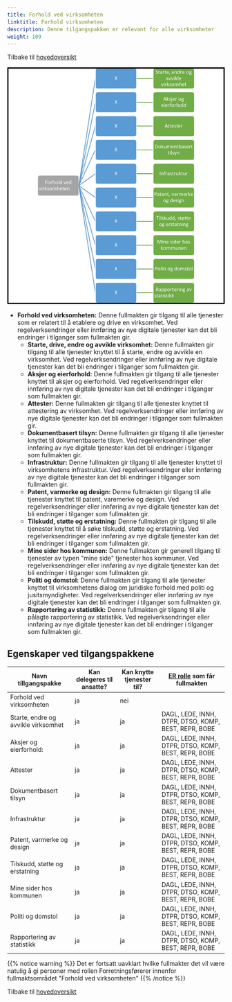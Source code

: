 ```yaml
---
title: Forhold ved virksomheten
linktitle: Forhold virksomheten
description: Denne tilgangspakken er relevant for alle virksomheter
weight: 109
---
```

Tilbake til [hovedoversikt](/authorization/modules/accessgroups/type-accessgroups/versjon-2/#oversikt-over-tilgangspakker)

![Forhold ved virksomheten](gfv.jpg "Forhold ved virksomheten")
- **Forhold ved virksomheten:** Denne fullmakten gir tilgang til alle tjenester som er relatert til å etablere og drive en virksomhet. Ved regelverksendringer eller innføring av nye digitale tjenester kan det bli endringer i tilganger som fullmakten gir.
	- **Starte, drive, endre og avvikle virksomhet:**	Denne fullmakten gir tilgang til alle tjenester knyttet til å starte, endre og avvikle en virksomhet. Ved regelverksendringer eller innføring av nye digitale tjenester kan det bli endringer i tilganger som fullmakten gir.
	- **Aksjer og eierforhold:** Denne fullmakten gir tilgang til alle tjenester knyttet til aksjer og eierforhold. Ved regelverksendringer eller innføring av nye digitale tjenester kan det bli endringer i tilganger som fullmakten gir.
	- **Attester:** Denne fullmakten gir tilgang til alle tjenester knyttet til attestering av virksomhet. Ved regelverksendringer eller innføring av nye digitale tjenester kan det bli endringer i tilganger som fullmakten gir.
	- **Dokumentbasert tilsyn:** Denne fullmakten gir tilgang til alle tjenester knyttet til dokumentbaserte tilsyn. Ved regelverksendringer eller innføring av nye digitale tjenester kan det bli endringer i tilganger som fullmakten gir.
	- **Infrastruktur:** Denne fullmakten gir tilgang til alle tjenester knyttet til virksomhetens infrastruktur. Ved regelverksendringer eller innføring av nye digitale tjenester kan det bli endringer i tilganger som fullmakten gir.
	- **Patent, varmerke og design:** Denne fullmakten gir tilgang til alle tjenester knyttet til patent, varemerke og design. Ved regelverksendringer eller innføring av nye digitale tjenester kan det bli endringer i tilganger som fullmakten gir.
	- **Tilskudd, støtte og erstatning:** Denne fullmakten gir tilgang til alle tjenester knyttet til å søke tilskudd, støtte og erstatning. Ved regelverksendringer eller innføring av nye digitale tjenester kan det bli endringer i tilganger som fullmakten gir.
	- **Mine sider hos kommunen:** Denne fullmakten gir generell tilgang til tjenester av typen "mine side" tjenester hos kommuner. Ved regelverksendringer eller innføring av nye digitale tjenester kan det bli endringer i tilganger som fullmakten gir.
	- **Politi og domstol:** Denne fullmakten gir tilgang til alle tjenester knyttet til virksomhetens dialog om juridiske forhold med politi og jusitsmyndigheter. Ved regelverksendringer eller innføring av nye digitale tjenester kan det bli endringer i tilganger som fullmakten gir.
	- **Rapportering av statistikk:** Denne fullmakten gir tilgang til alle pålagte rapportering av statistikk. Ved regelverksendringer eller innføring av nye digitale tjenester kan det bli endringer i tilganger som fullmakten gir.


## Egenskaper ved tilgangspakkene
|Navn tillgangspakke|Kan delegeres til ansatte?|Kan knytte tjenester til?|[ER rolle](/authorization/modules/accessgroups/register_er/#rolletyper-fra-enhetsregisteret) som får fullmakten|
|---|---|---|---|
|Forhold ved virksomheten| ja|nei||
|Starte, endre og avvikle virksomhet|ja|ja|DAGL, LEDE, INNH, DTPR, DTSO, KOMP, BEST, REPR, BOBE|
|Aksjer og eierforhold:|ja|ja|DAGL, LEDE, INNH, DTPR, DTSO, KOMP, BEST, REPR, BOBE|
|Attester|ja|ja|DAGL, LEDE, INNH, DTPR, DTSO, KOMP, BEST, REPR, BOBE|
|Dokumentbasert tilsyn|ja|ja|DAGL, LEDE, INNH, DTPR, DTSO, KOMP, BEST, REPR, BOBE|
|Infrastruktur|ja|ja|DAGL, LEDE, INNH, DTPR, DTSO, KOMP, BEST, REPR, BOBE|
|Patent, varmerke og design|ja|ja|DAGL, LEDE, INNH, DTPR, DTSO, KOMP, BEST, REPR, BOBE|
|Tilskudd, støtte og erstatning|ja|ja|DAGL, LEDE, INNH, DTPR, DTSO, KOMP, BEST, REPR, BOBE|
|Mine sider hos kommunen|ja|ja|DAGL, LEDE, INNH, DTPR, DTSO, KOMP, BEST, REPR, BOBE|
|Politi og domstol|ja|ja|DAGL, LEDE, INNH, DTPR, DTSO, KOMP, BEST, REPR, BOBE|
|Rapportering av statistikk|ja|ja|DAGL, LEDE, INNH, DTPR, DTSO, KOMP, BEST, REPR, BOBE|

{{% notice warning %}} Det er fortsatt uavklart hvilke fullmakter det vil være natulig å gi personer med rollen Forretningsførerer innenfor fullmaktsområdet "Forhold ved virksomheten" {{% /notice %}}


Tilbake til [hovedoversikt](/authorization/modules/accessgroups/type-accessgroups/versjon-2/#oversikt-over-tilgangspakker)
